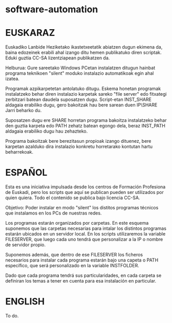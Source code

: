 # software-automation
EUSKARAZ
========

Euskadiko Lanbide Heziketako ikastetxeetatik abiatzen dugun ekimena da, baina edozeinek erabili ahal izango ditu hemen publikatuko diren scriptak. Eduki guztia CC-SA lizentziapean publikatzen da.

Helburua: Gure sareetako Windows PCetan instalatzen ditugun hainbat programa teknikoen "silent" moduko instalazio automatikoak egin ahal izatea.

Programak azpikarpetetan antolatuko ditugu. Eskema honetan programak instalatzeko behar diren instalazio karpetak sareko "file server" edo fitxategi zerbitzari batean daudela suposatzen dugu. Script-etan INST_SHARE aldagaia erabiliko dugu, gero bakoitzak hau bere sarean duen IP\SHARE Jarri beharko du.

Suposatzen dugu ere SHARE horretan programa bakoitza instalatzeko behar den guztia karpeta edo PATH zehatz batean egongo dela, beraz INST_PATH aldagaia erabiliko dugu hau zehazteko.

Programa bakoitzak bere berezitasun propioak izango dituenez, bere karpetan azalduko dira instalazio konkretu horretarako kontutan hartu beharrekoak.

ESPAÑOL
=======

Esta es una iniciativa impulsada desde los centros de Formación Profesiona de Euskadi, pero los scripts que aquí se publican pueden ser utilizados por quien quiera. Todo el contenido se publica bajo licencia CC-SA.

Objetivo: Poder instalar en modo "silent" los distitos programas técnicos que instalamos en los PCs de nuestras redes.

Los programas estarán organizados por carpetas. En este esquema suponemos que las carpetas necesarias para intalar los distintos programas estarán ubicados en un servidor local. En los scripts utilizaremos la variable FILESERVER, que luego cada uno tendrá que personalizar a la IP o nombre de servidor propio.

Suponemos además, que dentro de ese FILESERVER los ficheros necesarios para instalar cada programa estarán bajo una capeta o PATH específico, que será personalizado en la variable INSTFOLDER.

Dado que cada programa tendrá sus particularidades, en cada carpeta se definiran los temas a tener en cuenta para esa instalación en particular.

ENGLISH
=======

To do.
